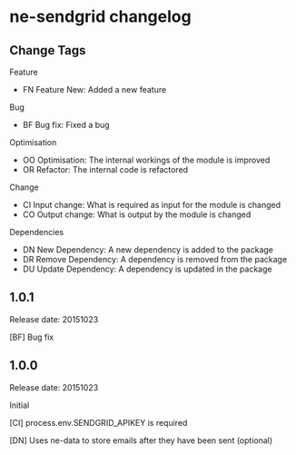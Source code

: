 # ne-sendgrid changelog

## Change Tags

Feature
- FN Feature New: Added a new feature

Bug
- BF Bug fix: Fixed a bug

Optimisation
- OO Optimisation: The internal workings of the module is improved 
- OR Refactor: The internal code is refactored

Change
- CI Input change: What is required as input for the module is changed
- CO Output change: What is output by the module is changed

Dependencies
- DN New Dependency: A new dependency is added to the package
- DR Remove Dependency: A  dependency is removed from the package
- DU Update Dependency: A dependency is updated in the package

## 1.0.1

Release date: 20151023

[BF]
Bug fix

## 1.0.0

Release date: 20151023

Initial

[CI]
process.env.SENDGRID_APIKEY is required

[DN]
Uses ne-data to store emails after they have been sent (optional)
